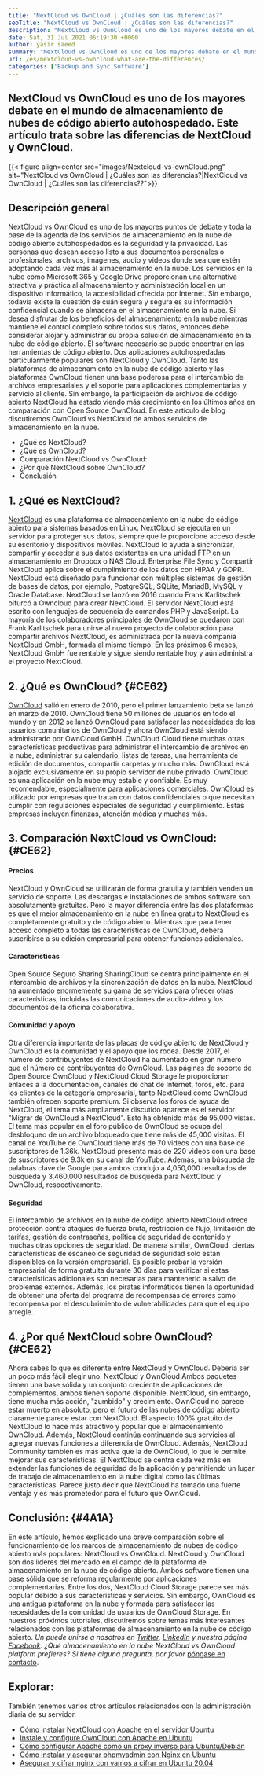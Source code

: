 ```yaml
---
title: "NextCloud vs OwnCloud | ¿Cuáles son las diferencias?" 
seoTitle: "NextCloud vs OwnCloud | ¿Cuáles son las diferencias?" 
description: "NextCloud vs OwnCloud es uno de los mayores debate en el mundo de almacenamiento de nubes de código abierto autovencionado. Este artículo es sobre NextCloud y OwnCloud." 
date: Sat, 31 Jul 2021 06:19:30 +0000
author: yasir saeed
summary: "NextCloud vs OwnCloud es uno de los mayores debate en el mundo de almacenamiento de nubes de código abierto autohospedado. Este artículo trata sobre las diferencias de NextCloud y OwnCloud." 
url: /es/nextcloud-vs-owncloud-what-are-the-differences/
categories: ['Backup and Sync Software']
---
```


## NextCloud vs OwnCloud es uno de los mayores debate en el mundo de almacenamiento de nubes de código abierto autohospedado. Este artículo trata sobre las diferencias de NextCloud y OwnCloud.

{{< figure align=center src="images/Nextcloud-vs-ownCloud.png" alt="NextCloud vs OwnCloud | ¿Cuáles son las diferencias?|NextCloud vs OwnCloud | ¿Cuáles son las diferencias??">}}


## **Descripción general**
NextCloud vs OwnCloud es uno de los mayores puntos de debate y toda la base de la agenda de los servicios de almacenamiento en la nube de código abierto autohospedados es la seguridad y la privacidad. Las personas que desean acceso listo a sus documentos personales o profesionales, archivos, imágenes, audio y videos donde sea que estén adoptando cada vez más al almacenamiento en la nube. Los servicios en la nube como Microsoft 365 y Google Drive proporcionan una alternativa atractiva y práctica al almacenamiento y administración local en un dispositivo informático, la accesibilidad ofrecida por Internet. Sin embargo, todavía existe la cuestión de cuán segura y segura es su información confidencial cuando se almacena en el almacenamiento en la nube.
Si desea disfrutar de los beneficios del almacenamiento en la nube mientras mantiene el control completo sobre todos sus datos, entonces debe considerar alojar y administrar su propia solución de almacenamiento en la nube de código abierto. El software necesario se puede encontrar en las herramientas de código abierto. Dos aplicaciones autohospedadas particularmente populares son NextCloud y OwnCloud. Tanto las plataformas de almacenamiento en la nube de código abierto y las plataformas OwnCloud tienen una base poderosa para el intercambio de archivos empresariales y el soporte para aplicaciones complementarias y servicio al cliente. Sin embargo, la participación de archivos de código abierto NextCloud ha estado viendo más crecimiento en los últimos años en comparación con Open Source OwnCloud. En este artículo de blog discutiremos OwnCloud vs NextCloud de ambos servicios de almacenamiento en la nube.
  * ¿Qué es NextCloud?
  * ¿Qué es OwnCloud?
  * Comparación NextCloud vs OwnCloud:
  * ¿Por qué NextCloud sobre OwnCloud?
  * Conclusión

## 1. ¿Qué es NextCloud?
[NextCloud][1] es una plataforma de almacenamiento en la nube de código abierto para sistemas basados ​​en Linux. NextCloud se ejecuta en un servidor para proteger sus datos, siempre que le proporcione acceso desde su escritorio y dispositivos móviles. NextCloud lo ayuda a sincronizar, compartir y acceder a sus datos existentes en una unidad FTP en un almacenamiento en Dropbox o NAS Cloud. Enterprise File Sync y Compartir NextCloud aplica sobre el cumplimiento de los datos con HIPAA y GDPR. NextCloud está diseñado para funcionar con múltiples sistemas de gestión de bases de datos, por ejemplo, PostgreSQL, SQLite, MariadB, MySQL y Oracle Database.
NextCloud se lanzó en 2016 cuando Frank Karlitschek bifurcó a Owncloud para crear NextCloud. El servidor NextCloud está escrito con lenguajes de secuencia de comandos PHP y JavaScript. La mayoría de los colaboradores principales de OwnCloud se quedaron con Frank Karlitschek para unirse al nuevo proyecto de colaboración para compartir archivos NextCloud, es administrada por la nueva compañía NextCloud GmbH, formada al mismo tiempo. En los próximos 6 meses, NextCloud GmbH fue rentable y sigue siendo rentable hoy y aún administra el proyecto NextCloud.

## 2. ¿Qué es OwnCloud?   {#CE62}
[OwnCloud][2] salió en enero de 2010, pero el primer lanzamiento beta se lanzó en marzo de 2010. OwnCloud tiene 50 millones de usuarios en todo el mundo y en 2012 se lanzó OwnCloud para satisfacer las necesidades de los usuarios comunitarios de OwnCloud y ahora OwnCloud está siendo administrado por OwnCloud GmbH. OwnCloud Cloud tiene muchas otras características productivas para administrar el intercambio de archivos en la nube, administrar su calendario, listas de tareas, una herramienta de edición de documentos, compartir carpetas y mucho más. OwnCloud está alojado exclusivamente en su propio servidor de nube privado.
OwnCloud es una aplicación en la nube muy estable y confiable. Es muy recomendable, especialmente para aplicaciones comerciales. OwnCloud es utilizado por empresas que tratan con datos confidenciales o que necesitan cumplir con regulaciones especiales de seguridad y cumplimiento. Estas empresas incluyen finanzas, atención médica y muchas más.

## 3. Comparación NextCloud vs OwnCloud:   {#CE62}

#### **Precios** 
NextCloud y OwnCloud se utilizarán de forma gratuita y también venden un servicio de soporte. Las descargas e instalaciones de ambos software son absolutamente gratuitas. Pero la mayor diferencia entre las dos plataformas es que el mejor almacenamiento en la nube en línea gratuito NextCloud es completamente gratuito y de código abierto. Mientras que para tener acceso completo a todas las características de OwnCloud, deberá suscribirse a su edición empresarial para obtener funciones adicionales.

#### **Características**
Open Source Seguro Sharing SharingCloud se centra principalmente en el intercambio de archivos y la sincronización de datos en la nube. NextCloud ha aumentado enormemente su gama de servicios para ofrecer otras características, incluidas las comunicaciones de audio-video y los documentos de la oficina colaborativa.

#### **Comunidad**  y apoyo
Otra diferencia importante de las placas de código abierto de NextCloud y OwnCloud es la comunidad y el apoyo que los rodea. Desde 2017, el número de contribuyentes de NextCloud ha aumentado en gran número que el número de contribuyentes de OwnCloud. Las páginas de soporte de Open Source OwnCloud y NextCloud Cloud Storage le proporcionan enlaces a la documentación, canales de chat de Internet, foros, etc. para los clientes de la categoría empresarial, tanto NextCloud como OwnCloud también ofrecen soporte premium.
Si observa los foros de ayuda de NextCloud, el tema más ampliamente discutido aparece es el servidor "Migrar de OwnCloud a NextCloud". Esto ha obtenido más de 95,000 vistas. El tema más popular en el foro público de OwnCloud se ocupa del desbloqueo de un archivo bloqueado que tiene más de 45,000 visitas. El canal de YouTube de OwnCloud tiene más de 70 videos con una base de suscriptores de 1.36k. NextCloud presenta más de 220 videos con una base de suscriptores de 9.3k en su canal de YouTube. Además, una búsqueda de palabras clave de Google para ambos condujo a 4,050,000 resultados de búsqueda y 3,460,000 resultados de búsqueda para NextCloud y OwnCloud, respectivamente.

#### **Seguridad**
El intercambio de archivos en la nube de código abierto NextCloud ofrece protección contra ataques de fuerza bruta, restricción de flujo, limitación de tarifas, gestión de contraseñas, política de seguridad de contenido y muchas otras opciones de seguridad. De manera similar, OwnCloud, ciertas características de escaneo de seguridad de seguridad solo están disponibles en la versión empresarial. Es posible probar la versión empresarial de forma gratuita durante 30 días para verificar si estas características adicionales son necesarias para mantenerlo a salvo de problemas externos.
Además, los piratas informáticos tienen la oportunidad de obtener una oferta del programa de recompensas de errores como recompensa por el descubrimiento de vulnerabilidades para que el equipo arregle.

## 4. ¿Por qué NextCloud sobre OwnCloud?   {#CE62}
Ahora sabes lo que es diferente entre NextCloud y OwnCloud. Debería ser un poco más fácil elegir uno. NextCloud y OwnCloud Ambos paquetes tienen una base sólida y un conjunto creciente de aplicaciones de complementos, ambos tienen soporte disponible. NextCloud, sin embargo, tiene mucha más acción, "zumbido" y crecimiento. OwnCloud no parece estar muerto en absoluto, pero el futuro de las nubes de código abierto claramente parece estar con NextCloud.
El aspecto 100% gratuito de NextCloud lo hace más atractivo y popular que el almacenamiento OwnCloud. Además, NextCloud continúa continuando sus servicios al agregar nuevas funciones a diferencia de OwnCloud. Además, NextCloud Community también es más activa que la de OwnCloud, lo que le permite mejorar sus características. El NextCloud se centra cada vez más en extender las funciones de seguridad de la aplicación y permitiendo un lugar de trabajo de almacenamiento en la nube digital como las últimas características. Parece justo decir que NextCloud ha tomado una fuerte ventaja y es más prometedor para el futuro que OwnCloud.

## Conclusión:   {#4A1A}
En este artículo, hemos explicado una breve comparación sobre el funcionamiento de los marcos de almacenamiento de nubes de código abierto más populares: NextCloud vs OwnCloud. NextCloud y OwnCloud son dos líderes del mercado en el campo de la plataforma de almacenamiento en la nube de código abierto. Ambos software tienen una base sólida que se reforma regularmente por aplicaciones complementarias. Entre los dos, NextCloud Cloud Storage parece ser más popular debido a sus características y servicios. Sin embargo, OwnCloud es una antigua plataforma en la nube y formada para satisfacer las necesidades de la comunidad de usuarios de OwnCloud Storage. En nuestros próximos tutoriales, discutiremos sobre temas más interesantes relacionados con las plataformas de almacenamiento en la nube de código abierto.
_Un puede unirse a nosotros en [Twitter][3], [LinkedIn][4] y nuestra página [Facebook][5]. ¿Qué almacenamiento en la nube NextCloud vs OwnCloud_ _platform prefieres? Si tiene alguna pregunta, por favor_ [póngase en contacto][6].

## Explorar:
También tenemos varios otros artículos relacionados con la administración diaria de su servidor.
  * [Cómo instalar NextCloud con Apache en el servidor Ubuntu][7]
  * [Instale y configure OwnCloud con Apache en Ubuntu][8]
  * [Cómo configurar Apache como un proxy inverso para Ubuntu/Debian][9]
  * [Cómo instalar y asegurar phpmyadmin con Nginx en Ubuntu][10]
  * [Asegurar y cifrar nginx con vamos a cifrar en Ubuntu 20.04][11]

  
[1]: https://products.containerize.com/backup-and-sync/nextcloud/
[2]: https://products.containerize.com/backup-and-sync/owncloud/
[3]: https://twitter.com/containerize_co
[4]: https://www.linkedin.com/company/containerize/
[5]: http://facebook.com/containerize
[6]: mailto:yasir.saeed@aspose.com
[7]: https://blog.containerize.com/backup-and-sync-software/how-to-install-nextcloud-with-apache-on-ubuntu-server/
[8]: https://blog.containerize.com/backup-and-sync-software/how-to-install-and-configure-owncloud-with-apache-on-ubuntu/
[9]: https://blog.containerize.com/web-server-solution-stack/how-to-configure-apache-as-a-reverse-proxy-for-ubuntudebian/
[10]: https://blog.containerize.com/web-server-solution-stack/how-to-install-and-secure-phpmyadmin-with-nginx-on-ubuntu/
[11]: https://blog.containerize.com/web-server-solution-stack/how-to-secure-nginx-with-letsencrypt-on-ubuntu-20-04/
